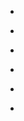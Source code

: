 
- [](/2016/06/d4ts9jj/)

- [](/2015/04/cq1u60w/)

- [](/2013/09/cc4xjew/)

- [](/2013/08/cbqmhge/)

- [](/2013/06/cahem9l/)

- [](/2013/06/caapbvp/)
